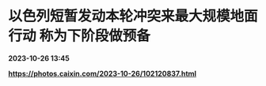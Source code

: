 # 以色列短暂发动本轮冲突来最大规模地面行动 称为下阶段做预备

**2023-10-26 13:45**

**https://photos.caixin.com/2023-10-26/102120837.html**

